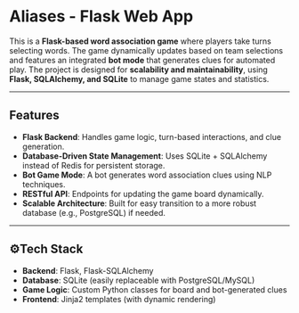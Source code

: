# **Aliases - Flask Web App**

This is a **Flask-based word association game** where players take turns selecting words. The game dynamically updates based on team selections and features an integrated **bot mode** that generates clues for automated play. The project is designed for **scalability and maintainability**, using **Flask, SQLAlchemy, and SQLite** to manage game states and statistics.

---

## **Features**
- **Flask Backend**: Handles game logic, turn-based interactions, and clue generation.
- **Database-Driven State Management**: Uses SQLite + SQLAlchemy instead of Redis for persistent storage.
- **Bot Game Mode**: A bot generates word association clues using NLP techniques.
- **RESTful API**: Endpoints for updating the game board dynamically.
- **Scalable Architecture**: Built for easy transition to a more robust database (e.g., PostgreSQL) if needed.

---

## **⚙Tech Stack**
- **Backend**: Flask, Flask-SQLAlchemy
- **Database**: SQLite (easily replaceable with PostgreSQL/MySQL)
- **Game Logic**: Custom Python classes for board and bot-generated clues
- **Frontend**: Jinja2 templates (with dynamic rendering)
